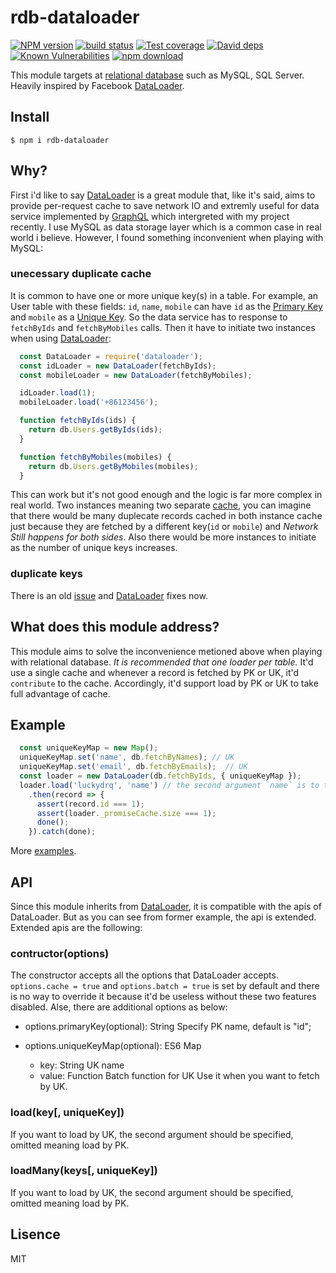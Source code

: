# rdb-dataloader

[![NPM version][npm-image]][npm-url]
[![build status][travis-image]][travis-url]
[![Test coverage][codecov-image]][codecov-url]
[![David deps][david-image]][david-url]
[![Known Vulnerabilities][snyk-image]][snyk-url]
[![npm download][download-image]][download-url]

This module targets at [relational database](https://en.wikipedia.org/wiki/Relational_database) such as MySQL, SQL Server. Heavily inspired by Facebook [DataLoader](https://github.com/facebook/dataloader/issues).

[npm-image]: https://img.shields.io/npm/v/rdb-dataloader.svg?style=flat-square
[npm-url]: https://npmjs.org/package/rdb-dataloader
[travis-image]: https://img.shields.io/travis/luckydrq/rdb-dataloader/master.svg?style=flat-square
[travis-url]: https://travis-ci.org/luckydrq/rdb-dataloader
[codecov-image]: https://codecov.io/gh/luckydrq/rdb-dataloader/branch/master/graph/badge.svg
[codecov-url]: https://codecov.io/gh/luckydrq/rdb-dataloader
[david-image]: https://img.shields.io/david/luckydrq/rdb-dataloader.svg?style=flat-square
[david-url]: https://david-dm.org/luckydrq/rdb-dataloader
[snyk-image]: https://snyk.io/test/npm/rdb-dataloader/badge.svg?style=flat-square
[snyk-url]: https://snyk.io/test/npm/rdb-dataloader
[download-image]: https://img.shields.io/npm/dm/rdb-dataloader.svg?style=flat-square
[download-url]: https://npmjs.org/package/rdb-dataloader

## Install
`$ npm i rdb-dataloader`

## Why?
First i'd like to say [DataLoader](https://github.com/facebook/dataloader/issues) is a great module that, like it's said, aims to provide per-request cache to save network IO and extremly useful for data service implemented by [GraphQL](http://graphql.org) which intergreted with my project recently. I use MySQL as data storage layer which is a common case in real world i believe. However, I found something inconvenient when playing with MySQL:

### unecessary duplicate cache
It is common to have one or more unique key(s) in a table. For example,
an User table with these fields: `id`, `name`, `mobile` can have
`id` as the [Primary Key](http://wiki.c2.com/?PrimaryKey) and `mobile`
as a [Unique Key](https://en.wikipedia.org/wiki/Unique_key). So the data service has to response to `fetchByIds` and `fetchByMobiles` calls. Then it
have to initiate two instances when using [DataLoader](https://github.com/facebook/dataloader):
```js
  const DataLoader = require('dataloader');
  const idLoader = new DataLoader(fetchByIds);
  const mobileLoader = new DataLoader(fetchByMobiles);

  idLoader.load(1);
  mobileLoader.load('+86123456');

  function fetchByIds(ids) {
    return db.Users.getByIds(ids);
  }

  function fetchByMobiles(mobiles) {
    return db.Users.getByMobiles(mobiles);
  }
```

This can work but it's not good enough and the logic is far more complex
in real world. Two instances meaning two separate [cache](https://github.com/facebook/dataloader/blob/master/src/index.js#L56), you can imagine
that there would be many duplecate records cached in both instance
cache just because they are fetched by a different key(`id` or
`mobile`) and *Network Still happens for both sides*. Also there would be more instances to initiate as the number
of unique keys increases.

### duplicate keys
There is an old [issue](https://github.com/facebook/dataloader/issues/49) and [DataLoader](https://github.com/facebook/dataloader) fixes now.

## What does this module address?
This module aims to solve the inconvenience metioned above when playing with relational database. *It is recommended that one loader per table.* It'd use a single cache and whenever a record is fetched by PK or UK, it'd `contribute` to the cache. Accordingly, it'd support load by PK or UK to take full advantage of cache.

## Example
```js
  const uniqueKeyMap = new Map();
  uniqueKeyMap.set('name', db.fetchByNames); // UK
  uniqueKeyMap.set('email', db.fetchByEmails);  // UK
  const loader = new DataLoader(db.fetchByIds, { uniqueKeyMap });
  loader.load('luckydrq', 'name') // the second argument `name` is to tell loader to fetchByNames
    .then(record => {
      assert(record.id === 1);
      assert(loader._promiseCache.size === 1);
      done();
    }).catch(done);
```

More [examples](https://github.com/luckydrq/rdb-dataloader/blob/master/test/index.test.js).

## API
Since this module inherits from [DataLoader](https://github.com/facebook/dataloader), it is compatible with the apis of DataLoader. But as you can see from former example, the api is extended. Extended apis are the following:

### contructor(options)
The constructor accepts all the options that DataLoader accepts. `options.cache = true` and `options.batch = true` is set by default and there is no way to override it because it'd be useless without these two features disabled. Alse, there are additional options as below:

- options.primaryKey(optional): String
Specify PK name, default is "id";

- options.uniqueKeyMap(optional): ES6 Map
  - key: String
    UK name
  - value: Function
    Batch function for UK
Use it when you want to fetch by UK.

### load(key[, uniqueKey])
If you want to load by UK, the second argument should be specified, omitted meaning load by PK.

### loadMany(keys[, uniqueKey])
If you want to load by UK, the second argument should be specified, omitted meaning load by PK.

## Lisence
MIT
